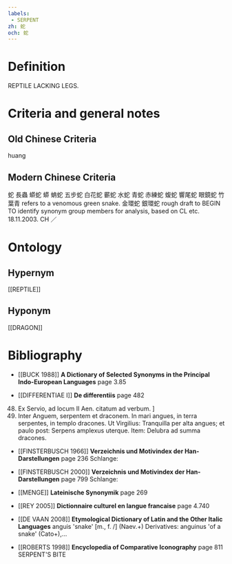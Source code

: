 ```yaml
---
labels: 
 - SERPENT
zh: 蛇
och: 蛇
---
```


# Definition
REPTILE LACKING LEGS.
# Criteria and general notes
## Old Chinese Criteria
huang
## Modern Chinese Criteria
蛇
長蟲
蟒蛇
蟒
蚺蛇
五步蛇
白花蛇
蘄蛇
水蛇
青蛇
赤練蛇
蝮蛇
響尾蛇
眼鏡蛇
竹葉青 refers to a venomous green snake.
金環蛇
銀環蛇
rough draft to BEGIN TO identify synonym group members for analysis, based on CL etc. 18.11.2003. CH ／
# Ontology

## Hypernym
[[REPTILE]]
## Hyponym
[[DRAGON]]
# Bibliography
- [[BUCK 1988]]
**A Dictionary of Selected Synonyms in the Principal Indo-European Languages** page 3.85

- [[DIFFERENTIAE I]]
**De differentiis** page 482
48. Ex Servio, ad locum II Aen. citatum ad verbum.
]
48. Inter Anguem, serpentem et draconem. In mari angues, in terra serpentes, in templo dracones. Ut Virgilius: Tranquilla per alta angues; et paulo post: Serpens amplexus uterque. Item: Delubra ad summa dracones.
- [[FINSTERBUSCH 1966]]
**Verzeichnis und Motivindex der Han-Darstellungen** page 236
Schlange:
- [[FINSTERBUSCH 2000]]
**Verzeichnis und Motivindex der Han-Darstellungen** page 799
Schlange:
- [[MENGE]]
**Lateinische Synonymik** page 269

- [[REY 2005]]
**Dictionnaire culturel en langue francaise** page 4.740

- [[DE VAAN 2008]]
**Etymological Dictionary of Latin and the Other Italic Languages** 
anguis 'snake' [m., f. /] (Naev.+)
Derivatives: anguinus 'of a snake' (Cato+),...
- [[ROBERTS 1998]]
**Encyclopedia of Comparative Iconography** page 811
SERPENT'S BITE